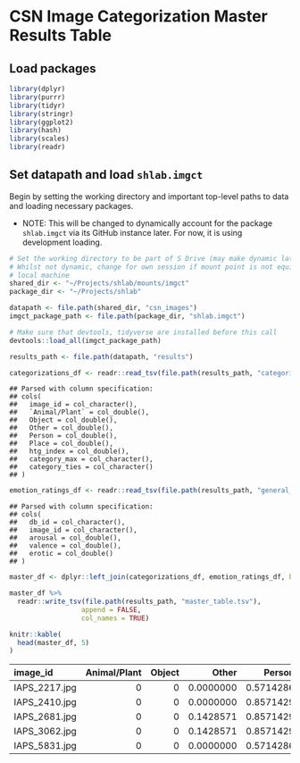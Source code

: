 CSN Image Categorization Master Results Table
=============================================

Load packages
-------------

``` r
library(dplyr)
library(purrr)
library(tidyr)
library(stringr)
library(ggplot2)
library(hash)
library(scales)
library(readr)
```

Set datapath and load `shlab.imgct`
-----------------------------------

Begin by setting the working directory and important top-level paths to
data and loading necessary packages.

-   NOTE: This will be changed to dynamically account for the package
    `shlab.imgct` via its GitHub instance later. For now, it is using
    development loading.

``` r
# Set the working directory to be part of S Drive (may make dynamic later?)
# Whilst not dynamic, change for own session if mount point is not equivalent on
# local machine
shared_dir <- "~/Projects/shlab/mounts/imgct"
package_dir <- "~/Projects/shlab"

datapath <- file.path(shared_dir, "csn_images")
imgct_package_path <- file.path(package_dir, "shlab.imgct")

# Make sure that devtools, tidyverse are installed before this call
devtools::load_all(imgct_package_path)
```

``` r
results_path <- file.path(datapath, "results")

categorizations_df <- readr::read_tsv(file.path(results_path, "categorizations.tsv"))
```

    ## Parsed with column specification:
    ## cols(
    ##   image_id = col_character(),
    ##   `Animal/Plant` = col_double(),
    ##   Object = col_double(),
    ##   Other = col_double(),
    ##   Person = col_double(),
    ##   Place = col_double(),
    ##   htg_index = col_double(),
    ##   category_max = col_character(),
    ##   category_ties = col_character()
    ## )

``` r
emotion_ratings_df <- readr::read_tsv(file.path(results_path, "general_emotion_ratings.tsv"))
```

    ## Parsed with column specification:
    ## cols(
    ##   db_id = col_character(),
    ##   image_id = col_character(),
    ##   arousal = col_double(),
    ##   valence = col_double(),
    ##   erotic = col_double()
    ## )

``` r
master_df <- dplyr::left_join(categorizations_df, emotion_ratings_df, by = c("image_id"))

master_df %>%
  readr::write_tsv(file.path(results_path, "master_table.tsv"),
                  append = FALSE,
                  col_names = TRUE)

knitr::kable(
  head(master_df, 5)
)
```

| image\_id      |  Animal/Plant|  Object|      Other|     Person|      Place|  htg\_index| category\_max | category\_ties | db\_id |  arousal|  valence|  erotic|
|:---------------|-------------:|-------:|----------:|----------:|----------:|-----------:|:--------------|:---------------|:-------|--------:|--------:|-------:|
| IAPS\_2217.jpg |             0|       0|  0.0000000|  0.5714286|  0.4285714|       0.510| Person        | Person         | IAPS   |  -0.2300|   0.3100|       0|
| IAPS\_2410.jpg |             0|       0|  0.0000000|  0.8571429|  0.1428571|       0.265| Person        | Person         | IAPS   |  -0.2175|  -0.0950|       0|
| IAPS\_2681.jpg |             0|       0|  0.1428571|  0.8571429|  0.0000000|       0.265| Person        | Person         | IAPS   |  -0.0075|  -0.2400|       0|
| IAPS\_3062.jpg |             0|       0|  0.1428571|  0.8571429|  0.0000000|       0.265| Person        | Person         | IAPS   |   0.1950|  -0.7825|       0|
| IAPS\_5831.jpg |             0|       0|  0.0000000|  0.5714286|  0.4285714|       0.510| Person        | Person         | IAPS   |  -0.1425|   0.6575|       0|
